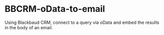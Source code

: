 # BBCRM-oData-to-email
Using Blackbaud CRM, connect to a query via oData and embed the results in the body of an email.
